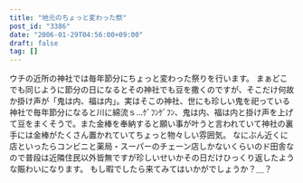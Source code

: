 ```yaml
---
title: "地元のちょっと変わった祭"
post_id: "3386"
date: "2006-01-29T04:56:00+09:00"
draft: false
tag: []
---
```



ウチの近所の神社では毎年節分にちょっと変わった祭りを行います。 まぁどこでも同じように節分の日になるとその神社でも豆を撒くのですが、そこだけ何故か掛け声が「鬼は内、福は内」。実はそこの神社、世にも珍しい鬼を祀っている神社で毎年節分になると川に綿流ｓ…ｹﾞﾌﾝｹﾞﾌﾝ、鬼は内、福は内と掛け声を上げて豆をまくそうで。また金棒を奉納すると願い事が叶うと言われていて神社の裏手には金棒がたくさん置かれていてちょっと物々しい雰囲気。  なにぶん近くに店といったらコンビニと薬局・スーパーのチェーン店しかないくらいのド田舎なので普段は近隣住民以外皆無ですが珍しいせいかその日だけひっくり返したような賑わいになります。 もし暇でしたら来てみてはいかがでしょうか？＿？
